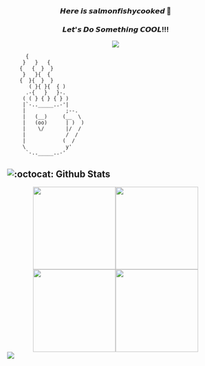 ### <div align="center">𝙃𝙚𝙧𝙚 𝙞𝙨 𝙨𝙖𝙡𝙢𝙤𝙣𝙛𝙞𝙨𝙝𝙮𝙘𝙤𝙤𝙠𝙚𝙙 👋 </div>

### <div align="center">𝙇𝙚𝙩'𝙨 𝘿𝙤 𝙎𝙤𝙢𝙚𝙩𝙝𝙞𝙣𝙜 𝘾𝙊𝙊𝙇!!!</div>

<div align="center"><img src="https://api.visitorbadge.io/api/visitors?path=https%3A%2F%2Fgithub.com%2Fsalmonfishycooked%2Fsalmonfishycooked&countColor=%23263759" /></div>

```
      {
	 }   }   {
	{   {  }  }
	 }   }{  {
	{  }{  }  }
       ( }{ }{  { )
      .-{   }   }-.
     ( ( } { } { } )
     |`-.._____..-'|
     |             ;--.
     |   (__)     (__  \
     |   (oo)      | )  )
     |    \/       |/  /
     |             /  /
     |            (  /
     \             y'
      `-.._____..-'
```



## ![:octocat:](https://github.githubassets.com/images/icons/emoji/octocat.png) Github Stats

<div style="display: flex; justify-content: center; align-items: center; flex-wrap: nowrap;">
	<img height="192px" style="grid-column: span 6 / span 6;" src="https://github-readme-stats.vercel.app/api?username=salmonfishycooked" />
  	<img height="192px" style="grid-column: span 6 / span 6;" src="https://stats.justsong.cn/api/leetcode/?username=salmonfishycooked&cn=true" />
</div>



<div style="display: flex; justify-content: center; align-items: center; flex-wrap: nowrap;">
  <img height="192px" style="grid-column: span 6 / span 6;" src="https://github-readme-stats.vercel.app/api/top-langs/?username=salmonfishycooked" />
  <img height="192px" style="grid-column: span 6 / span 6;" src="https://streak-stats.demolab.com/?user=salmonfishycooked" />
</div>

<img align="center" src="https://github-profile-trophy.vercel.app/?username=salmonfishycooked" />
